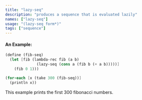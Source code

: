 ```yaml
---
title: "lazy-seq"
description: "produces a sequence that is evaluated lazily"
names: ["lazy-seq"]
usage: "(lazy-seq form*)"
tags: ["sequence"]
---
```


#### An Example:

```scheme
(define (fib-seq)
  (let [fib (lambda-rec fib (a b)
              (lazy-seq (cons a (fib b (+ a b)))))]
    (fib 0 1)))

(for-each [x (take 300 (fib-seq))]
  (println x))
```

This example prints the first 300 fibonacci numbers.
